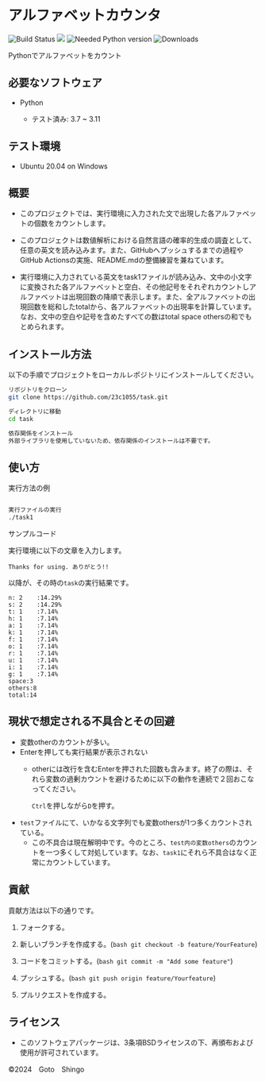 # アルファベットカウンタ

![Build Status](https://github.com/23c1055/task/actions/workflows/test.yml/badge.svg)
<img src="https://img.shields.io/badge/-Python-F9DC3E.svg?logo=python">
![Needed Python version](https://img.shields.io/badge/Needed_Python_version-3_or_more-blue)
![Downloads](https://img.shields.io/badge/Downloads-1-green)


Pythonでアルファベットをカウント

## 必要なソフトウェア

- Python 

    - テスト済み: 3.7 ~ 3.11

## テスト環境

- Ubuntu 20.04 on Windows

## 概要

- このプロジェクトでは、実行環境に入力された文で出現した各アルファベットの個数をカウントします。 

- このプロジェクトは数値解析における自然言語の確率的生成の調査として、任意の英文を読み込みます。また、GitHubへプッシュするまでの過程やGitHub Actionsの実施、README.mdの整備練習を兼ねています。

- 実行環境に入力されている英文をtask1ファイルが読み込み、文中の小文字に変換された各アルファベットと空白、その他記号をそれぞれカウントしアルファベットは出現回数の降順で表示します。また、全アルファベットの出現回数を総和したtotalから、各アルファベットの出現率を計算しています。なお、文中の空白や記号を含めたすべての数はtotal space othersの和でもとめられます。

## インストール方法

  以下の手順でプロジェクトをローカルレポジトリにインストールしてください。

```bash
リポジトリをクローン
git clone https://github.com/23c1055/task.git

ディレクトリに移動
cd task

依存関係をインストール
外部ライブラリを使用していないため、依存関係のインストールは不要です。
```
## 使い方

実行方法の例

```bash

実行ファイルの実行
./task1
```

サンプルコード

実行環境に以下の文章を入力します。

```
Thanks for using. ありがとう!!
```
以降が、その時の```task```の実行結果です。

```
n: 2    :14.29%
s: 2    :14.29%
t: 1    :7.14%
h: 1    :7.14%
a: 1    :7.14%
k: 1    :7.14%
f: 1    :7.14%
o: 1    :7.14%
r: 1    :7.14%
u: 1    :7.14%
i: 1    :7.14%
g: 1    :7.14%
space:3
others:8
total:14
```

## 現状で想定される不具合とその回避

- 変数otherのカウントが多い。
- Enterを押しても実行結果が表示されない
    - otherには改行を含むEnterを押された回数も含みます。終了の際は、それら変数の過剰カウントを避けるために以下の動作を連続で２回おこなってください。
   
        ```Ctrl```を押しながら```D```を押す。
- ```test```ファイルにて、いかなる文字列でも変数othersが1つ多くカウントされている。
    - この不具合は現在解明中です。今のところ、```test内の変数others```のカウントを一つ多くして対処しています。なお、```task1```にそれら不具合はなく正常にカウントしています。

## 貢献

貢献方法は以下の通りです。

1. フォークする。

2. 新しいブランチを作成する。(```bash git checkout -b feature/YourFeature```)

3. コードをコミットする。(```bash git commit -m "Add some feature"```)

4. プッシュする。(```bash git push origin feature/Yourfeature```)

5. プルリクエストを作成する。
 
## ライセンス

- このソフトウェアパッケージは、3条項BSDライセンスの下、再頒布および使用が許可されています。

©2024　Goto　Shingo
